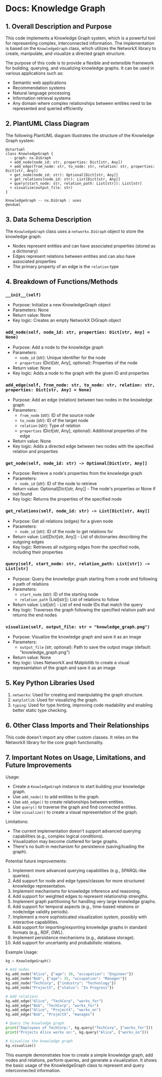 # Docs: Knowledge Graph

## 1. Overall Description and Purpose

This code implements a Knowledge Graph system, which is a powerful tool for representing complex, interconnected information. The implementation is based on the `KnowledgeGraph` class, which utilizes the NetworkX library to create, manipulate, and visualize a directed graph structure.

The purpose of this code is to provide a flexible and extensible framework for building, querying, and visualizing knowledge graphs. It can be used in various applications such as:

- Semantic web applications
- Recommendation systems
- Natural language processing
- Information retrieval systems
- Any domain where complex relationships between entities need to be represented and queried efficiently

## 2. PlantUML Class Diagram

The following PlantUML diagram illustrates the structure of the Knowledge Graph system:

```
@startuml
class KnowledgeGraph {
  - graph: nx.DiGraph
  + add_node(node_id: str, properties: Dict[str, Any])
  + add_edge(from_node: str, to_node: str, relation: str, properties: Dict[str, Any])
  + get_node(node_id: str): Optional[Dict[str, Any]]
  + get_relations(node_id: str): List[Dict[str, Any]]
  + query(start_node: str, relation_path: List[str]): List[str]
  + visualize(output_file: str)
}

KnowledgeGraph -- nx.DiGraph : uses
@enduml

```

## 3. Data Schema Description

The `KnowledgeGraph` class uses a `networkx.DiGraph` object to store the knowledge graph:

- Nodes represent entities and can have associated properties (stored as a dictionary)
- Edges represent relations between entities and can also have associated properties
- The primary property of an edge is the `relation` type

## 4. Breakdown of Functions/Methods

### `__init__(self)`

- Purpose: Initialize a new KnowledgeGraph object
- Parameters: None
- Return value: None
- Key logic: Creates an empty NetworkX DiGraph object

### `add_node(self, node_id: str, properties: Dict[str, Any] = None)`

- Purpose: Add a node to the knowledge graph
- Parameters:
    - `node_id` (str): Unique identifier for the node
    - `properties` (Dict[str, Any], optional): Properties of the node
- Return value: None
- Key logic: Adds a node to the graph with the given ID and properties

### `add_edge(self, from_node: str, to_node: str, relation: str, properties: Dict[str, Any] = None)`

- Purpose: Add an edge (relation) between two nodes in the knowledge graph
- Parameters:
    - `from_node` (str): ID of the source node
    - `to_node` (str): ID of the target node
    - `relation` (str): Type of relation
    - `properties` (Dict[str, Any], optional): Additional properties of the edge
- Return value: None
- Key logic: Adds a directed edge between two nodes with the specified relation and properties

### `get_node(self, node_id: str) -> Optional[Dict[str, Any]]`

- Purpose: Retrieve a node's properties from the knowledge graph
- Parameters:
    - `node_id` (str): ID of the node to retrieve
- Return value: Optional[Dict[str, Any]] - The node's properties or None if not found
- Key logic: Returns the properties of the specified node

### `get_relations(self, node_id: str) -> List[Dict[str, Any]]`

- Purpose: Get all relations (edges) for a given node
- Parameters:
    - `node_id` (str): ID of the node to get relations for
- Return value: List[Dict[str, Any]] - List of dictionaries describing the outgoing edges
- Key logic: Retrieves all outgoing edges from the specified node, including their properties

### `query(self, start_node: str, relation_path: List[str]) -> List[str]`

- Purpose: Query the knowledge graph starting from a node and following a path of relations
- Parameters:
    - `start_node` (str): ID of the starting node
    - `relation_path` (List[str]): List of relations to follow
- Return value: List[str] - List of end node IDs that match the query
- Key logic: Traverses the graph following the specified relation path and returns the end nodes

### `visualize(self, output_file: str = "knowledge_graph.png")`

- Purpose: Visualize the knowledge graph and save it as an image
- Parameters:
    - `output_file` (str, optional): Path to save the output image (default: "knowledge_graph.png")
- Return value: None
- Key logic: Uses NetworkX and Matplotlib to create a visual representation of the graph and save it as an image

## 5. Key Python Libraries Used

1. `networkx`: Used for creating and manipulating the graph structure.
2. `matplotlib`: Used for visualizing the graph.
3. `typing`: Used for type hinting, improving code readability and enabling better static type checking.

## 6. Other Class Imports and Their Relationships

This code doesn't import any other custom classes. It relies on the NetworkX library for the core graph functionality.

## 7. Important Notes on Usage, Limitations, and Future Improvements

Usage:

- Create a `KnowledgeGraph` instance to start building your knowledge graph.
- Use `add_node()` to add entities to the graph.
- Use `add_edge()` to create relationships between entities.
- Use `query()` to traverse the graph and find connected entities.
- Use `visualize()` to create a visual representation of the graph.

Limitations:

- The current implementation doesn't support advanced querying capabilities (e.g., complex logical conditions).
- Visualization may become cluttered for large graphs.
- There's no built-in mechanism for persistence (saving/loading the graph).

Potential future improvements:

1. Implement more advanced querying capabilities (e.g., SPARQL-like queries).
2. Add support for node and edge types/classes for more structured knowledge representation.
3. Implement mechanisms for knowledge inference and reasoning.
4. Add support for weighted edges to represent relationship strengths.
5. Implement graph partitioning for handling very large knowledge graphs.
6. Add support for temporal aspects (e.g., time-based relations or node/edge validity periods).
7. Implement a more sophisticated visualization system, possibly with interactive capabilities.
8. Add support for importing/exporting knowledge graphs in standard formats (e.g., RDF, OWL).
9. Implement persistence mechanisms (e.g., database storage).
10. Add support for uncertainty and probabilistic relations.

Example Usage:

```python
kg = KnowledgeGraph()

# Add nodes
kg.add_node("Alice", {"age": 30, "occupation": "Engineer"})
kg.add_node("Bob", {"age": 35, "occupation": "Manager"})
kg.add_node("TechCorp", {"industry": "Technology"})
kg.add_node("ProjectX", {"status": "In Progress"})

# Add relations
kg.add_edge("Alice", "TechCorp", "works_for")
kg.add_edge("Bob", "TechCorp", "works_for")
kg.add_edge("Alice", "ProjectX", "works_on")
kg.add_edge("Bob", "ProjectX", "manages")

# Query the knowledge graph
print("Employees of TechCorp:", kg.query("TechCorp", ["works_for"]))
print("Projects Alice works on:", kg.query("Alice", ["works_on"]))

# Visualize the knowledge graph
kg.visualize()

```

This example demonstrates how to create a simple knowledge graph, add nodes and relations, perform queries, and generate a visualization. It shows the basic usage of the KnowledgeGraph class to represent and query interconnected information.
